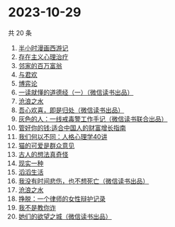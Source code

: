 # 2023-10-29

共 20 条

<!-- BEGIN WEREAD -->
<!-- 最后更新时间 2023-10-29 05:02:33 +0800 -->
1. [半小时漫画西游记](https://weread.qq.com/web/bookDetail/83132c80813ab83e8g012bdb)
1. [存在主义心理治疗](https://weread.qq.com/web/bookDetail/538320a0813ab83e4g01836b)
1. [邻家的百万富翁](https://weread.qq.com/web/bookDetail/26532c00813ab83dbg0183ba)
1. [与君欢](https://weread.qq.com/web/bookDetail/18c32a40813ab83dag018fcb)
1. [博弈论](https://weread.qq.com/web/bookDetail/86a32490718ea51d86a0045)
1. [一读就懂的道德经（一）（微信读书出品）](https://weread.qq.com/web/bookDetail/19d32440813ab83d8g0152c9)
1. [沧浪之水](https://weread.qq.com/web/bookDetail/7c632ef05a49197c62b53f0)
1. [吾心欢喜，即是归处（微信读书出品）](https://weread.qq.com/web/bookDetail/cad32210813ab83e5g016fb8)
1. [灰色的人：一线戒毒警工作手记（微信读书联合出品）](https://weread.qq.com/web/bookDetail/36d32230813ab83d1g011af2)
1. [管好你的钱:适合中国人的财富增长指南](https://weread.qq.com/web/bookDetail/94732180813ab8229g0141af)
1. [我们何以不同：人格心理学40讲](https://weread.qq.com/web/bookDetail/63832ca0813ab82c6g017a48)
1. [猫的可爱是群众意见](https://weread.qq.com/web/bookDetail/26732970813ab8304g013dac)
1. [古人的想法真奇怪](https://weread.qq.com/web/bookDetail/a3232ad0813ab82dag010d34)
1. [现实一种](https://weread.qq.com/web/bookDetail/a27328207166ef1ba271307)
1. [滔滔生活](https://weread.qq.com/web/bookDetail/47632e40813ab774cg010258)
1. [我没有时间悲伤，也不想死亡（微信读书出品）](https://weread.qq.com/web/bookDetail/78632b80813ab83beg0181c3)
1. [沧浪之水](https://weread.qq.com/web/bookDetail/04a32a507266029704ad531)
1. [挣脱：一个律师的女性辩护记录](https://weread.qq.com/web/bookDetail/7a532e50813ab7fedg010cfc)
1. [我不是教你诈](https://weread.qq.com/web/bookDetail/14232ed0813ab6d8fg019a70)
1. [她们的欲望之城（微信读书出品）](https://weread.qq.com/web/bookDetail/35432d90813ab83bfg01385e)
<!-- END WEREAD -->